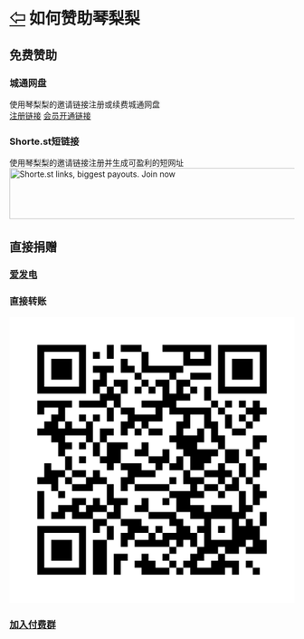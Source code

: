 # [⇦][] 如何赞助琴梨梨  


## 免费赞助  
### 城通网盘  
使用琴梨梨的邀请链接注册或续费城通网盘  
[注册链接][]  [会员开通链接][]  
### Shorte.st短链接   
使用琴梨梨的邀请链接注册并生成可盈利的短网址  
<a href="http://join-shortest.com/ref/a745b6fd49"><img src="https://static.shorte.st/bundles/smeuser/img/referral_banners/728x90.png?2020-02-19.0" title="Shorte.st links, biggest payouts. Join now" width="728" height="90" /></a>  
## 直接捐赠  
### [爱发电][]  

### 直接转账  
![Alipay](alipay.svg)
### [加入付费群][]  



[⇦]: ../Guide.md
[注册链接]: https://qinlili.bid/redirect.html?target=https://www.ctfile.com/linker/8067059
[会员开通链接]: https://qinlili.bid/redirect.html?target=https://www.ctfile.com/p/giftcard?uid=8067059&type=1&key=3dc17d
[爱发电]: https://qinlili.bid/redirect.html?target=https://afdian.net/@qinliliAPP
[加入付费群]: https://qinlili.bid/redirect.html?target=https://qm.qq.com/cgi-bin/qm/qr?k=f_Nc6Gt0n-jBMNCjpopNJf6-mnoRLY5x
